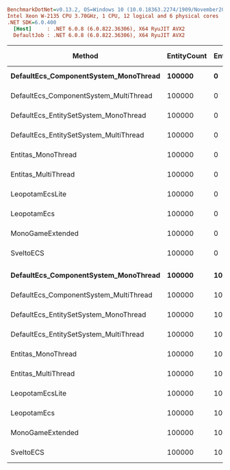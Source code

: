 ``` ini

BenchmarkDotNet=v0.13.2, OS=Windows 10 (10.0.18363.2274/1909/November2019Update/19H2)
Intel Xeon W-2135 CPU 3.70GHz, 1 CPU, 12 logical and 6 physical cores
.NET SDK=6.0.400
  [Host]     : .NET 6.0.8 (6.0.822.36306), X64 RyuJIT AVX2
  DefaultJob : .NET 6.0.8 (6.0.822.36306), X64 RyuJIT AVX2


```
|                                 Method | EntityCount | EntityPadding |         Mean |      Error |     StdDev |  Ratio | RatioSD | CacheMisses/Op | Allocated | Alloc Ratio |
|--------------------------------------- |------------ |-------------- |-------------:|-----------:|-----------:|-------:|--------:|---------------:|----------:|------------:|
|  **DefaultEcs_ComponentSystem_MonoThread** |      **100000** |             **0** |     **48.57 μs** |   **0.837 μs** |   **1.174 μs** |   **1.00** |    **0.00** |              **5** |         **-** |          **NA** |
| DefaultEcs_ComponentSystem_MultiThread |      100000 |             0 |     48.39 μs |   0.937 μs |   1.459 μs |   1.00 |    0.04 |              4 |         - |          NA |
|  DefaultEcs_EntitySetSystem_MonoThread |      100000 |             0 |    110.54 μs |   2.135 μs |   2.776 μs |   2.28 |    0.09 |             14 |         - |          NA |
| DefaultEcs_EntitySetSystem_MultiThread |      100000 |             0 |    101.80 μs |   4.792 μs |  13.359 μs |   2.10 |    0.28 |            104 |         - |          NA |
|                     Entitas_MonoThread |      100000 |             0 |  6,715.97 μs |  71.541 μs |  63.419 μs | 139.16 |    3.42 |        645,010 |     103 B |          NA |
|                    Entitas_MultiThread |      100000 |             0 |  1,513.33 μs |   4.998 μs |   4.174 μs |  31.32 |    0.76 |        629,221 |    1153 B |          NA |
|                        LeopotamEcsLite |      100000 |             0 |  1,173.18 μs |  18.625 μs |  17.422 μs |  24.34 |    0.62 |            388 |       1 B |          NA |
|                            LeopotamEcs |      100000 |             0 |     88.56 μs |   1.239 μs |   1.099 μs |   1.84 |    0.05 |             10 |         - |          NA |
|                       MonoGameExtended |      100000 |             0 |    682.21 μs |   4.131 μs |   3.662 μs |  14.14 |    0.37 |         12,350 |     160 B |          NA |
|                              SveltoECS |      100000 |             0 |    165.00 μs |   0.687 μs |   0.642 μs |   3.42 |    0.08 |             14 |         - |          NA |
|                                        |             |               |              |            |            |        |         |                |           |             |
|  **DefaultEcs_ComponentSystem_MonoThread** |      **100000** |            **10** |     **46.18 μs** |   **0.632 μs** |   **0.752 μs** |   **1.00** |    **0.00** |              **4** |         **-** |          **NA** |
| DefaultEcs_ComponentSystem_MultiThread |      100000 |            10 |     45.73 μs |   0.155 μs |   0.130 μs |   0.98 |    0.02 |              3 |         - |          NA |
|  DefaultEcs_EntitySetSystem_MonoThread |      100000 |            10 |    217.55 μs |   4.337 μs |   7.481 μs |   4.76 |    0.18 |            951 |         - |          NA |
| DefaultEcs_EntitySetSystem_MultiThread |      100000 |            10 |     70.50 μs |   1.204 μs |   2.141 μs |   1.53 |    0.05 |          1,120 |         - |          NA |
|                     Entitas_MonoThread |      100000 |            10 | 27,333.31 μs | 239.489 μs | 212.301 μs | 589.09 |   11.42 |        355,174 |     117 B |          NA |
|                    Entitas_MultiThread |      100000 |            10 |  4,161.25 μs |  43.287 μs |  40.491 μs |  89.76 |    1.66 |        291,592 |    1157 B |          NA |
|                        LeopotamEcsLite |      100000 |            10 |  4,775.85 μs |  91.788 μs | 128.675 μs | 103.48 |    3.37 |        316,693 |       3 B |          NA |
|                            LeopotamEcs |      100000 |            10 |     85.79 μs |   0.368 μs |   0.344 μs |   1.85 |    0.03 |             12 |         - |          NA |
|                       MonoGameExtended |      100000 |            10 |  2,480.45 μs |  12.070 μs |  10.079 μs |  53.40 |    1.12 |        344,869 |     162 B |          NA |
|                              SveltoECS |      100000 |            10 |    119.20 μs |   1.975 μs |   1.848 μs |   2.57 |    0.07 |             10 |         - |          NA |
